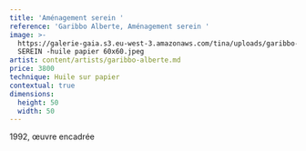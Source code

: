 ```yaml
---
title: 'Aménagement serein '
reference: 'Garibbo Alberte, Aménagement serein '
image: >-
  https://galerie-gaia.s3.eu-west-3.amazonaws.com/tina/uploads/garibbo-alberte/galerie-gaia-garibbo-alberte-AMENAGEMENT
  SEREIN -huile papier 60x60.jpeg
artist: content/artists/garibbo-alberte.md
price: 3800
technique: Huile sur papier
contextual: true
dimensions:
  height: 50
  width: 50
---
```


1992, œuvre encadrée 
